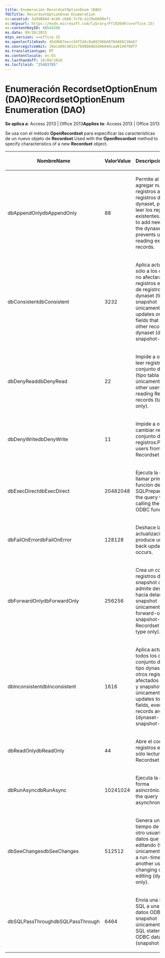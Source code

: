 ```yaml
---
title: Enumeración RecordsetOptionEnum (DAO)
TOCTitle: RecordsetOptionEnum Enumeration
ms:assetid: 3a9d8664-dcb6-cb60-7cf6-e229eb699ef1
ms:mtpsurl: https://msdn.microsoft.com/library/Ff192649(v=office.15)
ms:contentKeyID: 48544266
ms.date: 09/18/2015
mtps_version: v=office.15
ms.openlocfilehash: 45d4b67eecc54f526c8a88296b48784468118e67
ms.sourcegitcommit: 19aca09c5812cfb98b68b5d4604dcaa814479df7
ms.translationtype: MT
ms.contentlocale: es-ES
ms.lasthandoff: 10/09/2018
ms.locfileid: "25483785"
---
```

# <a name="recordsetoptionenum-enumeration-dao"></a><span data-ttu-id="921d8-102">Enumeración RecordsetOptionEnum (DAO)</span><span class="sxs-lookup"><span data-stu-id="921d8-102">RecordsetOptionEnum Enumeration (DAO)</span></span>


<span data-ttu-id="921d8-103">**Se aplica a**: Access 2013 | Office 2013</span><span class="sxs-lookup"><span data-stu-id="921d8-103">**Applies to**: Access 2013 | Office 2013</span></span>

<span data-ttu-id="921d8-104">Se usa con el método **OpenRecordset** para especificar las características de un nuevo objeto de **Recordset**.</span><span class="sxs-lookup"><span data-stu-id="921d8-104">Used with the **OpenRecordset** method to specify characteristics of a new **Recordset** object.</span></span>

<table>
<colgroup>
<col style="width: 33%" />
<col style="width: 33%" />
<col style="width: 33%" />
</colgroup>
<thead>
<tr class="header">
<th><p><span data-ttu-id="921d8-105">Nombre</span><span class="sxs-lookup"><span data-stu-id="921d8-105">Name</span></span></p></th>
<th><p><span data-ttu-id="921d8-106">Valor</span><span class="sxs-lookup"><span data-stu-id="921d8-106">Value</span></span></p></th>
<th><p><span data-ttu-id="921d8-107">Descripción</span><span class="sxs-lookup"><span data-stu-id="921d8-107">Description</span></span></p></th>
</tr>
</thead>
<tbody>
<tr class="odd">
<td><p><span data-ttu-id="921d8-108">dbAppendOnly</span><span class="sxs-lookup"><span data-stu-id="921d8-108">dbAppendOnly</span></span></p></td>
<td><p><span data-ttu-id="921d8-109">8</span><span class="sxs-lookup"><span data-stu-id="921d8-109">8</span></span></p></td>
<td><p><span data-ttu-id="921d8-110">Permite al usuario agregar nuevos registros al conjunto de registros de tipo dynaset, pero le impide leer los registros existentes.</span><span class="sxs-lookup"><span data-stu-id="921d8-110">Allows user to add new records to the dynaset, but prevents user from reading existing records.</span></span></p></td>
</tr>
<tr class="even">
<td><p><span data-ttu-id="921d8-111">dbConsistent</span><span class="sxs-lookup"><span data-stu-id="921d8-111">dbConsistent</span></span></p></td>
<td><p><span data-ttu-id="921d8-112">32</span><span class="sxs-lookup"><span data-stu-id="921d8-112">32</span></span></p></td>
<td><p><span data-ttu-id="921d8-113">Aplica actualizaciones sólo a los campos que no afectarán a otros registros en el conjunto de registros de tipo dynaset (tipo dynaset y snapshot únicamente).</span><span class="sxs-lookup"><span data-stu-id="921d8-113">Applies updates only to those fields that will not affect other records in the dynaset (dynaset- and snapshot-type only).</span></span></p></td>
</tr>
<tr class="odd">
<td><p><span data-ttu-id="921d8-114">dbDenyRead</span><span class="sxs-lookup"><span data-stu-id="921d8-114">dbDenyRead</span></span></p></td>
<td><p><span data-ttu-id="921d8-115">2</span><span class="sxs-lookup"><span data-stu-id="921d8-115">2</span></span></p></td>
<td><p><span data-ttu-id="921d8-116">Impide a otros usuario leer registros del conjunto de registros (tipo tabla únicamente).</span><span class="sxs-lookup"><span data-stu-id="921d8-116">Prevents other users from reading Recordset records (table-type only).</span></span></p></td>
</tr>
<tr class="even">
<td><p><span data-ttu-id="921d8-117">dbDenyWrite</span><span class="sxs-lookup"><span data-stu-id="921d8-117">dbDenyWrite</span></span></p></td>
<td><p><span data-ttu-id="921d8-118">1</span><span class="sxs-lookup"><span data-stu-id="921d8-118">1</span></span></p></td>
<td><p><span data-ttu-id="921d8-119">Impide a otros usuario cambiar registros del conjunto de registros.</span><span class="sxs-lookup"><span data-stu-id="921d8-119">Prevents other users from changing Recordset records.</span></span></p></td>
</tr>
<tr class="odd">
<td><p><span data-ttu-id="921d8-120">dbExecDirect</span><span class="sxs-lookup"><span data-stu-id="921d8-120">dbExecDirect</span></span></p></td>
<td><p><span data-ttu-id="921d8-121">2048</span><span class="sxs-lookup"><span data-stu-id="921d8-121">2048</span></span></p></td>
<td><p><span data-ttu-id="921d8-122">Ejecuta la consulta sin llamar primero a la función de ODBC de SQLPrepare.</span><span class="sxs-lookup"><span data-stu-id="921d8-122">Executes the query without first calling the SQLPrepare ODBC function.</span></span></p></td>
</tr>
<tr class="even">
<td><p><span data-ttu-id="921d8-123">dbFailOnError</span><span class="sxs-lookup"><span data-stu-id="921d8-123">dbFailOnError</span></span></p></td>
<td><p><span data-ttu-id="921d8-124">128</span><span class="sxs-lookup"><span data-stu-id="921d8-124">128</span></span></p></td>
<td><p><span data-ttu-id="921d8-125">Deshace las actualizaciones si se produce un error.</span><span class="sxs-lookup"><span data-stu-id="921d8-125">Rolls back updates if an error occurs.</span></span></p></td>
</tr>
<tr class="odd">
<td><p><span data-ttu-id="921d8-126">dbForwardOnly</span><span class="sxs-lookup"><span data-stu-id="921d8-126">dbForwardOnly</span></span></p></td>
<td><p><span data-ttu-id="921d8-127">256</span><span class="sxs-lookup"><span data-stu-id="921d8-127">256</span></span></p></td>
<td><p><span data-ttu-id="921d8-128">Crea un conjunto de registros de tipo snapshot que sólo admite desplazamientos hacia delante (tipo snapshot únicamente).</span><span class="sxs-lookup"><span data-stu-id="921d8-128">Creates a forward-only scrolling snapshot-type Recordset (snapshot-type only).</span></span></p></td>
</tr>
<tr class="even">
<td><p><span data-ttu-id="921d8-129">dbInconsistent</span><span class="sxs-lookup"><span data-stu-id="921d8-129">dbInconsistent</span></span></p></td>
<td><p><span data-ttu-id="921d8-130">16</span><span class="sxs-lookup"><span data-stu-id="921d8-130">16</span></span></p></td>
<td><p><span data-ttu-id="921d8-131">Aplica actualizaciones a todos los campos del conjunto de registros de tipo dynaset, aunque otros registros se vean afectados (tipo dynaset y snapshot únicamente).</span><span class="sxs-lookup"><span data-stu-id="921d8-131">Applies updates to all dynaset fields, even if other records are affected (dynaset- and snapshot-type only).</span></span></p></td>
</tr>
<tr class="odd">
<td><p><span data-ttu-id="921d8-132">dbReadOnly</span><span class="sxs-lookup"><span data-stu-id="921d8-132">dbReadOnly</span></span></p></td>
<td><p><span data-ttu-id="921d8-133">4</span><span class="sxs-lookup"><span data-stu-id="921d8-133">4</span></span></p></td>
<td><p><span data-ttu-id="921d8-134">Abre el conjunto de registros en modo de sólo lectura.</span><span class="sxs-lookup"><span data-stu-id="921d8-134">Opens the Recordset as read-only.</span></span></p></td>
</tr>
<tr class="even">
<td><p><span data-ttu-id="921d8-135">dbRunAsync</span><span class="sxs-lookup"><span data-stu-id="921d8-135">dbRunAsync</span></span></p></td>
<td><p><span data-ttu-id="921d8-136">1024</span><span class="sxs-lookup"><span data-stu-id="921d8-136">1024</span></span></p></td>
<td><p><span data-ttu-id="921d8-137">Ejecuta la consulta de forma asincrónica.</span><span class="sxs-lookup"><span data-stu-id="921d8-137">Executes the query asynchronously.</span></span></p></td>
</tr>
<tr class="odd">
<td><p><span data-ttu-id="921d8-138">dbSeeChanges</span><span class="sxs-lookup"><span data-stu-id="921d8-138">dbSeeChanges</span></span></p></td>
<td><p><span data-ttu-id="921d8-139">512</span><span class="sxs-lookup"><span data-stu-id="921d8-139">512</span></span></p></td>
<td><p><span data-ttu-id="921d8-140">Genera un error en tiempo de ejecución si otro usuario cambia datos que se estén editando (tipo dynaset únicamente).</span><span class="sxs-lookup"><span data-stu-id="921d8-140">Generates a run-time error if another user is changing data you are editing (dynaset-type only).</span></span></p></td>
</tr>
<tr class="even">
<td><p><span data-ttu-id="921d8-141">dbSQLPassThrough</span><span class="sxs-lookup"><span data-stu-id="921d8-141">dbSQLPassThrough</span></span></p></td>
<td><p><span data-ttu-id="921d8-142">64</span><span class="sxs-lookup"><span data-stu-id="921d8-142">64</span></span></p></td>
<td><p><span data-ttu-id="921d8-143">Envía una instrucción SQL a una base de datos ODBC (tipo snapshot únicamente).</span><span class="sxs-lookup"><span data-stu-id="921d8-143">Sends an SQL statement to an ODBC database (snapshot-type only).</span></span></p></td>
</tr>
</tbody>
</table>

